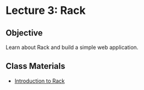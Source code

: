 Lecture 3: Rack
===============

Objective
---------

Learn about Rack and build a simple web application.

Class Materials
---------------

* [Introduction to Rack](3.1-rack-basics.md)

